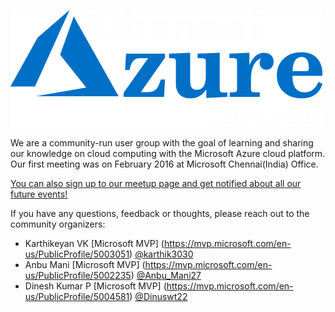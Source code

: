 [![ChennaiAzureUserGroup](azchennai.png "ChennaiAzureUserGroup")](https://www.meetup.com/Chennai-Microsoft-Azure-User-Group/)

We are a community-run user group with the goal of learning and sharing our knowledge on cloud computing with the Microsoft Azure cloud platform. Our first meeting was on February 2016 at Microsoft Chennai(India) Office.

[You can also sign up to our meetup page and get notified about all our future events!](https://www.meetup.com/Chennai-Microsoft-Azure-User-Group/)

If you have any questions, feedback or thoughts, please reach out to the community organizers:

* Karthikeyan VK [Microsoft MVP] (https://mvp.microsoft.com/en-us/PublicProfile/5003051) [@karthik3030](https://twitter.com/karthik3030)
* Anbu Mani [Microsoft MVP] (https://mvp.microsoft.com/en-us/PublicProfile/5002235) [@Anbu_Mani27](https://twitter.com/Anbu_Mani27)
* Dinesh Kumar P [Microsoft MVP] (https://mvp.microsoft.com/en-us/PublicProfile/5004581) [@Dinuswt22](https://twitter.com/Dinuswt22)
 